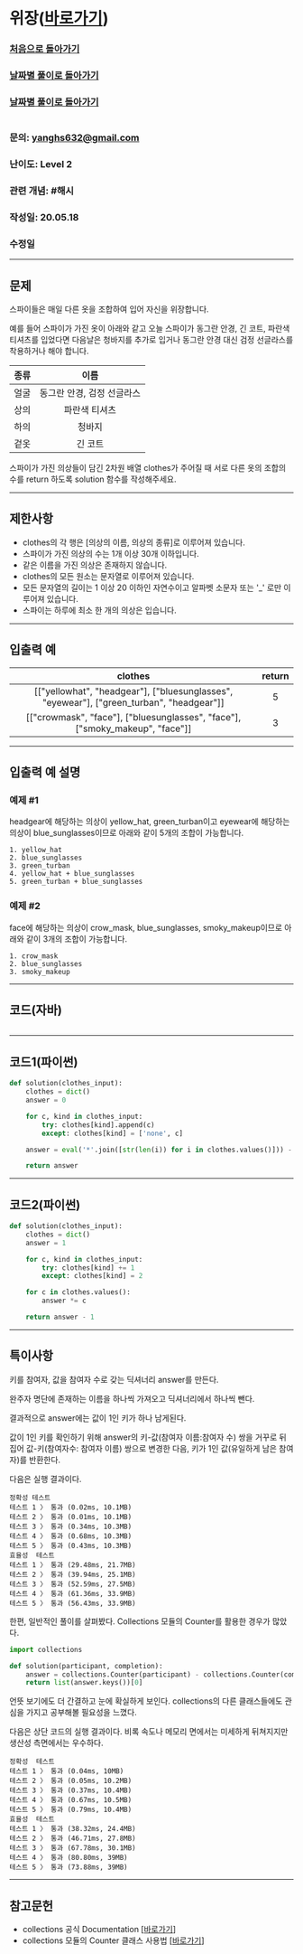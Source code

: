 # 위장([바로가기](https://programmers.co.kr/learn/courses/30/lessons/42578))

### [처음으로 돌아가기](/README.md)
### [날짜별 풀이로 돌아가기](README.md)
### [날짜별 풀이로 돌아가기](/Sort%20by%20date.md)
#
### 문의: yanghs632@gmail.com
### 난이도: Level 2
### 관련 개념: #해시
### 작성일: 20.05.18
### 수정일

---
## 문제
스파이들은 매일 다른 옷을 조합하여 입어 자신을 위장합니다.

예를 들어 스파이가 가진 옷이 아래와 같고 오늘 스파이가 동그란 안경, 긴 코트, 파란색 티셔츠를 입었다면 다음날은 청바지를 추가로 입거나 동그란 안경 대신 검정 선글라스를 착용하거나 해야 합니다.

종류|이름
:---:|:---:
얼굴|동그란 안경, 검정 선글라스
상의|파란색 티셔츠
하의|청바지
겉옷|긴 코트

스파이가 가진 의상들이 담긴 2차원 배열 clothes가 주어질 때 서로 다른 옷의 조합의 수를 return 하도록 solution 함수를 작성해주세요.

---
## 제한사항
- clothes의 각 행은 [의상의 이름, 의상의 종류]로 이루어져 있습니다.
- 스파이가 가진 의상의 수는 1개 이상 30개 이하입니다.
- 같은 이름을 가진 의상은 존재하지 않습니다.
- clothes의 모든 원소는 문자열로 이루어져 있습니다.
- 모든 문자열의 길이는 1 이상 20 이하인 자연수이고 알파벳 소문자 또는 '_' 로만 이루어져 있습니다.
- 스파이는 하루에 최소 한 개의 의상은 입습니다.

---
## 입출력 예

clothes|return
:---:|:---:
[["yellowhat", "headgear"], ["bluesunglasses", "eyewear"], ["green_turban", "headgear"]]|5
[["crowmask", "face"], ["bluesunglasses", "face"], ["smoky_makeup", "face"]]|3

---
## 입출력 예 설명
### 예제 #1
headgear에 해당하는 의상이 yellow_hat, green_turban이고 eyewear에 해당하는 의상이 blue_sunglasses이므로 아래와 같이 5개의 조합이 가능합니다.
```
1. yellow_hat
2. blue_sunglasses
3. green_turban
4. yellow_hat + blue_sunglasses
5. green_turban + blue_sunglasses
```

### 예제 #2
face에 해당하는 의상이 crow_mask, blue_sunglasses, smoky_makeup이므로 아래와 같이 3개의 조합이 가능합니다.
```
1. crow_mask
2. blue_sunglasses
3. smoky_makeup
```

---
## 코드(자바)
```java

```

---
## 코드1(파이썬)
```python
def solution(clothes_input):
    clothes = dict()
    answer = 0

    for c, kind in clothes_input:
        try: clothes[kind].append(c)
        except: clothes[kind] = ['none', c]

    answer = eval('*'.join([str(len(i)) for i in clothes.values()])) - 1

    return answer
```

---
## 코드2(파이썬)
```python
def solution(clothes_input):
    clothes = dict()
    answer = 1

    for c, kind in clothes_input:
        try: clothes[kind] += 1
        except: clothes[kind] = 2

    for c in clothes.values():
        answer *= c

    return answer - 1
```

---
## 특이사항
키를 참여자, 값을 참여자 수로 갖는 딕셔너리 answer를 만든다.

완주자 명단에 존재하는 이름을 하나씩 가져오고 딕셔너리에서 하나씩 뺀다.

결과적으로 answer에는 값이 1인 키가 하나 남게된다.

값이 1인 키를 확인하기 위해 answer의 키-값(참여자 이름:참여자 수) 쌍을 거꾸로 뒤집어 값-키(참여자수: 참여자 이름) 쌍으로 변경한 다음, 키가 1인 값(유일하게 남은 참여자)를 반환한다.

다음은 실행 결과이다.
```
정확성 테스트
테스트 1 〉	통과 (0.02ms, 10.1MB)
테스트 2 〉	통과 (0.01ms, 10.1MB)
테스트 3 〉	통과 (0.34ms, 10.3MB)
테스트 4 〉	통과 (0.68ms, 10.3MB)
테스트 5 〉	통과 (0.43ms, 10.3MB)
효율성  테스트
테스트 1 〉	통과 (29.48ms, 21.7MB)
테스트 2 〉	통과 (39.94ms, 25.1MB)
테스트 3 〉	통과 (52.59ms, 27.5MB)
테스트 4 〉	통과 (61.36ms, 33.9MB)
테스트 5 〉	통과 (56.43ms, 33.9MB)
```

한편, 일반적인 풀이를 살펴봤다. Collections 모듈의 Counter를 활용한 경우가 많았다.
```python
import collections

def solution(participant, completion):
    answer = collections.Counter(participant) - collections.Counter(completion)
    return list(answer.keys())[0]
```
언뜻 보기에도 더 간결하고 눈에 확실하게 보인다. collections의 다른 클래스들에도 관심을 가지고 공부해볼 필요성을 느꼈다.

다음은 상단 코드의 실행 결과이다. 비록 속도나 메모리 면에서는 미세하게 뒤쳐지지만 생산성 측면에서는 우수하다.
```
정확성  테스트
테스트 1 〉	통과 (0.04ms, 10MB)
테스트 2 〉	통과 (0.05ms, 10.2MB)
테스트 3 〉	통과 (0.37ms, 10.4MB)
테스트 4 〉	통과 (0.67ms, 10.5MB)
테스트 5 〉	통과 (0.79ms, 10.4MB)
효율성  테스트
테스트 1 〉	통과 (38.32ms, 24.4MB)
테스트 2 〉	통과 (46.71ms, 27.8MB)
테스트 3 〉	통과 (67.78ms, 30.1MB)
테스트 4 〉	통과 (80.80ms, 39MB)
테스트 5 〉	통과 (73.88ms, 39MB)
```

---
## 참고문헌
- collections 공식 Documentation [[바로가기](https://docs.python.org/ko/3/library/collections.html)]
- collections 모듈의 Counter 클래스 사용법 [[바로가기](https://www.daleseo.com/python-collections-counter)]

